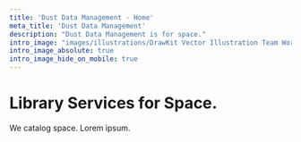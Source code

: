 ```yaml
---
title: 'Dust Data Management - Home'
meta_title: 'Dust Data Management'
description: "Dust Data Management is for space."
intro_image: "images/illustrations/DrawKit Vector Illustration Team Work (6).svg"
intro_image_absolute: true
intro_image_hide_on_mobile: true
---
```


# Library Services for Space.

We catalog space. Lorem ipsum.  
